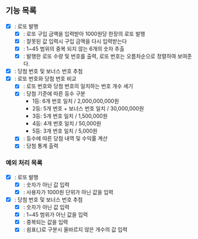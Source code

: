 ## 기능 목록
- [X] : 로또 발행 
  - [X] : 로또 구입 금액을 입력받아 1000원당 한장의 로또 발행
  - [X] : 잘못된 값 입력시 구입 금액을 다시 입력받는다
  - [X] : 1~45 범위의 중복 되지 않는 6개의 숫자 추출
  - [X] : 발행한 로또 수량 및 번호를 출력, 로또 번호는 오름차순으로 정렬하여 보여준다.
- [X] : 당첨 번호 및 보너스 번호 추첨
- [X] : 로또 번호와 당첨 번호 비교
  - [X] : 로또 번호와 당첨 번호의 일치하는 번호 개수 세기
  - [X] : 당첨 기준에 따른 등수 구분
    - 1등: 6개 번호 일치 / 2,000,000,000원
    - 2등: 5개 번호 + 보너스 번호 일치 / 30,000,000원
    - 3등: 5개 번호 일치 / 1,500,000원
    - 4등: 4개 번호 일치 / 50,000원
    - 5등: 3개 번호 일치 / 5,000원
  - [X] : 등수에 따른 당첨 내역 및 수익률 계산
  - [X] : 당첨 통계 출력

### 예외 처리 목록
  - [X] : 로또 발행
    - [X] : 숫자가 아닌 값 입력
    - [X] : 사용자가 1000원 단위가 아닌 값을 입력
  - [X] : 당첨 번호 및 보너스 번호 추첨
    - [X] : 숫자가 아닌 값 입력
    - [X] : 1~45 범위가 아닌 값을 입력
    - [X] : 중복되는 값을 입력
    - [X] : 쉼표(,)로 구분시 올바르지 않은 개수의 값 입력
